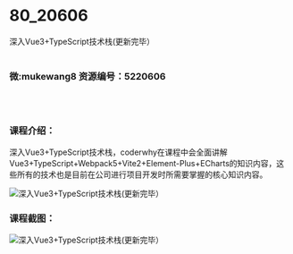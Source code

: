 # 80_20606
深入Vue3+TypeScript技术栈(更新完毕）
<br/></br>
<h3>微:mukewang8 资源编号：5220606</h3>
<br/></br>
<h3>课程介绍：</h3>
<p>深入<a title="查看与 Vue3 相关的文章" target="_blank">Vue3</a>+<a title="查看与 TypeScript 相关的文章" target="_blank">TypeScript</a>技术栈，coderwhy在课程中会全面讲解<a title="查看与 Vue3 相关的文章" target="_blank">Vue3</a>+TypeScript+Webpack5+Vite2+Element-Plus+ECharts的知识内容，这些所有的技术也是目前在公司进行项目开发时所需要掌握的核心知识内容。</p>
<p><img src="https://www.ko996.com/wp-content/uploads/img/2021/08/1-3-300x190.png" alt="深入Vue3+TypeScript技术栈(更新完毕）"></p>
<div class="info-desc">
<h3>课程截图：</h3>
<p><img src="https://www.ko996.com/wp-content/uploads/img/2021/08/2-3.png" alt="深入Vue3+TypeScript技术栈(更新完毕）"></p>


			
</div>
